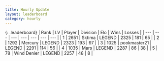 ```yaml
---
title: Hourly Update
layout: leaderboard
category: hourly
---
```


{: .leaderboard}
| Rank | LV | Player | Division | Elo | Wins | Losses |
| --- | --- | --- | --- | --- | --- | --- |
| <span data-change="1">1</span> | 2651 | <span title="ID: 353063">Sktima</span> | LEGEND | <span data-change="23">2325</span> | <span data-change="5">181</span> | <span data-change="0">65</span> |
| <span data-change="-1">2</span> | 1292 | <span title="ID: 692745">Mercury</span> | LEGEND | <span data-change="0">2323</span> | <span data-change="0">193</span> | <span data-change="0">97</span> |
| <span data-change="0">3</span> | 1025 | <span title="ID: 652474">pookmaster21</span> | LEGEND | <span data-change="0">2291</span> | <span data-change="0">114</span> | <span data-change="0">56</span> |
| <span data-change="0">4</span> | 1035 | <span title="ID: 651782">Mаrs</span> | LEGEND | <span data-change="0">2287</span> | <span data-change="0">86</span> | <span data-change="0">38</span> |
| <span data-change="0">5</span> | 78 | <span title="ID: 742601">Wind Denier</span> | LEGEND | <span data-change="0">2257</span> | <span data-change="0">48</span> | <span data-change="0">8</span> |